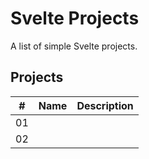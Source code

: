 # Svelte Projects

A list of simple Svelte projects.


## Projects

|  #  | Name                               | Description                                     |
| ----| -----------------------------------| ------------------------------------------------|
|  01 | []()                               |                                                 |
|  02 | []()                               |                                                 |

